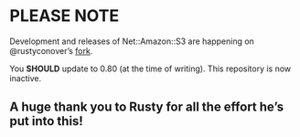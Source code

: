 # PLEASE NOTE

Development and releases of Net::Amazon::S3 are happening on
@rustyconover’s [fork](https://github.com/rustyconover/net-amazon-s3
).

You **SHOULD** update to 0.80 (at the time of writing). This repository
is now inactive.

## A huge thank you to Rusty for all the effort he’s put into this!
